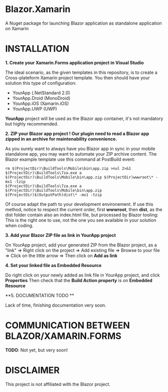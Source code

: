 # Blazor.Xamarin
A Nuget package for launching Blazor application as standalone application on Xamarin

# INSTALLATION

**1. Create your Xamarin.Forms application project in Visual Studio**

The ideal scenario, as the given templates in this repository, is to create a Cross-plateform Xamarin project template.
You then should have your solution this type of configuration:

- YourApp (.NetStandard 2.0)
- YourApp.Droid (MonoDroid)
- YourApp.iOS (Xamarin.iOS)
- YourApp.UWP (UWP)

**YourApp** project will be used as the Blazor app container, it's not mandatory but highly recommended.

**2. ZIP your Blazor app project ! Our plugin need to read a Blazor app zipped in an archive for maintenability convenience.**

As you surely want to always have you Blazor app in sync in your mobile standalone app, you may want to automate your ZIP archive content.
The Blazor example template use this command at PostBuild event:

```
rm $(ProjectDir)\BuildTools\Mobile\bin\app.zip >nul 2>&1
$(ProjectDir)\BuildTools\7za.exe a $(ProjectDir)\BuildTools\Mobile\bin\app.zip $(ProjectDir)wwwroot\* -mx1 -tzip
$(ProjectDir)\BuildTools\7za.exe a $(ProjectDir)\BuildTools\Mobile\bin\app.zip $(ProjectDir)$(OutputPath)dist\* -mx1 -tzip
```

Of course adapt the path to your development environement. If use this method, notice to respect the current order, first **wwwroot**, then **dist**, as the dist folder contain also an index.html file, but processed by Blazor tooling: This is the right one to use, not the one you see available in your solution when coding.

**3. Add your Blazor ZIP file as link in YourApp project**

On YourApp project, add your generated ZIP from the Blazor project, as a "link" => Right click on the project => Add existing file => Browse to your file => Click on the little arrow => Then click on **Add as link**

**4. Set your linked file as Embedded Resource**

Do right click on your newly added as link file in YourApp project, and click **Properties**
Then check that the **Build Action property** is on **Embedded Resource**

**5. DOCUMENTATION TODO **

Lack of time, finishing documentation very soon.

# COMMUNICATION BETWEEN BLAZOR/XAMARIN.FORMS

**TODO**: Not yet, but very soon!

# DISCLAIMER

This project is not affiliated with the Blazor project.
